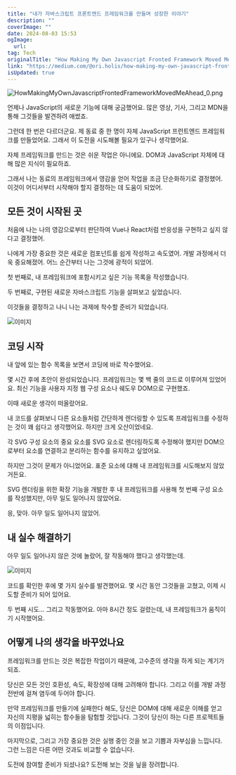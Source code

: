 ```yaml
---
title: "내가 자바스크립트 프론트엔드 프레임워크를 만들며 성장한 이야기"
description: ""
coverImage: ""
date: 2024-08-03 15:53
ogImage: 
  url: 
tag: Tech
originalTitle: "How Making My Own Javascript Fronted Framework Moved Me Ahead"
link: "https://medium.com/@ori.holis/how-making-my-own-javascript-fronted-framework-moved-me-ahead-be7872eaeb4e"
isUpdated: true
---
```






![HowMakingMyOwnJavascriptFrontedFrameworkMovedMeAhead_0.png](/assets/img/HowMakingMyOwnJavascriptFrontedFrameworkMovedMeAhead_0.png)

언제나 JavaScript의 새로운 기능에 대해 궁금했어요. 많은 영상, 기사, 그리고 MDN을 통해 그것들을 발견하려 애썼죠.

그런데 한 번은 다르더군요. 제 동료 중 한 명이 자체 JavaScript 프런트엔드 프레임워크를 만들었어요. 그래서 이 도전을 시도해볼 필요가 있구나 생각했어요.

자체 프레임워크를 만드는 것은 쉬운 작업은 아니에요. DOM과 JavaScript 자체에 대해 많은 지식이 필요하죠.

<div class="content-ad"></div>

그래서 나는 동료의 프레임워크에서 영감을 얻어 작업을 조금 단순화하기로 결정했어. 이것이 어디서부터 시작해야 할지 결정하는 데 도움이 되었어.

## 모든 것이 시작된 곳

처음에 나는 나의 영감으로부터 판단하여 Vue나 React처럼 반응성을 구현하고 싶지 않다고 결정했어.

나에게 가장 중요한 것은 새로운 컴포넌트를 쉽게 작성하고 속도였어. 개발 과정에서 더욱 중요해졌어. 어느 순간부터 나는 그것에 광적이 되었어.

<div class="content-ad"></div>

첫 번째로, 내 프레임워크에 포함시키고 싶은 기능 목록을 작성했습니다.

두 번째로, 구현된 새로운 자바스크립트 기능을 살펴보고 싶었습니다.

이것들을 결정하고 나니 나는 과제에 착수할 준비가 되었습니다.

![이미지](/assets/img/HowMakingMyOwnJavascriptFrontedFrameworkMovedMeAhead_1.png)

<div class="content-ad"></div>

## 코딩 시작

내 앞에 있는 함수 목록을 보면서 코딩에 바로 착수했어요.

몇 시간 후에 초안이 완성되었습니다. 프레임워크는 몇 백 줄의 코드로 이루어져 있었어요. 최신 기능을 사용자 지정 웹 구성 요소나 쉐도우 DOM으로 구현했죠.

이때 새로운 생각이 떠올랐어요.

<div class="content-ad"></div>

내 코드를 살펴보니 다른 요소들처럼 간단하게 렌더링할 수 있도록 프레임워크를 수정하는 것이 꽤 쉽다고 생각했어요. 하지만 크게 오산이었네요.

각 SVG 구성 요소의 중요 요소를 SVG 요소로 렌더링하도록 수정해야 했지만 DOM으로부터 요소를 연결하고 분리하는 함수를 유지하고 싶었어요.

하지만 그것이 문제가 아니었어요. 표준 요소에 대해 내 프레임워크를 시도해보지 않았거든요.

SVG 렌더링을 위한 확장 기능을 개발한 후 내 프레임워크를 사용해 첫 번째 구성 요소를 작성했지만, 아무 일도 일어나지 않았어요.

<div class="content-ad"></div>

응, 맞아. 아무 일도 일어나지 않았어.

## 내 실수 해결하기

아무 일도 일어나지 않은 것에 놀랐어, 잘 작동해야 했다고 생각했는데.

![이미지](/assets/img/HowMakingMyOwnJavascriptFrontedFrameworkMovedMeAhead_2.png)

<div class="content-ad"></div>

코드를 확인한 후에 몇 가지 실수를 발견했어요. 몇 시간 동안 그것들을 고쳤고, 이제 시도할 준비가 되어 있어요.

두 번째 시도... 그리고 작동했어요. 아마 8시간 정도 걸렸는데, 내 프레임워크가 움직이기 시작했어요.

## 어떻게 나의 생각을 바꾸었나요

프레임워크를 만드는 것은 복잡한 작업이기 때문에, 고수준의 생각을 하게 되는 계기가 되죠.

<div class="content-ad"></div>

당신은 모든 것인 호환성, 속도, 확장성에 대해 고려해야 합니다. 그리고 이를 개발 과정 전반에 걸쳐 염두에 두어야 합니다.

만약 프레임워크를 만들기에 실패한다 해도, 당신은 DOM에 대해 새로운 이해를 얻고 자신의 지평을 넓히는 함수들을 탐험할 것입니다. 그것이 당신이 하는 다른 프로젝트들의 이점입니다.

마지막으로, 그리고 가장 중요한 것은 실행 중인 것을 보고 기쁨과 자부심을 느낍니다. 그런 느낌은 다른 어떤 것과도 비교할 수 없습니다.

도전에 참여할 준비가 되셨나요? 도전해 보는 것을 닆을 장려합니다.

<div class="content-ad"></div>
